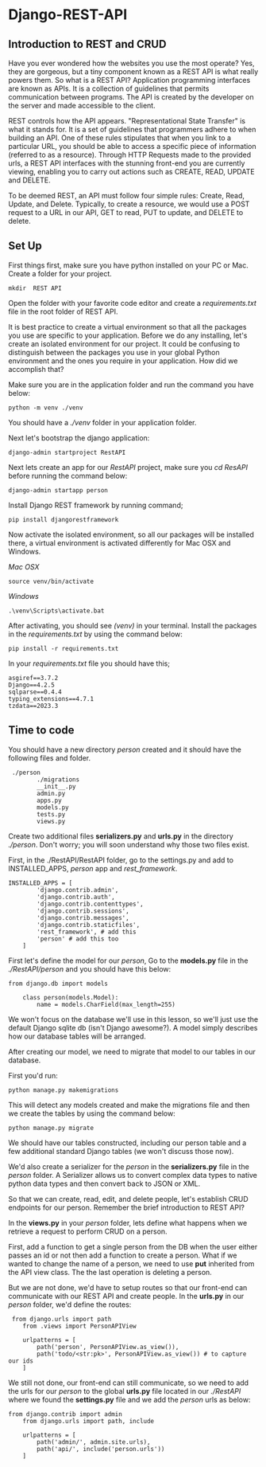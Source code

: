 # Django-REST-API
## Introduction to REST and CRUD
Have you ever wondered how the websites you use the most operate? Yes, they are gorgeous, but a tiny component known as a REST API is what really powers them. So what is a REST API? Application programming interfaces are known as APIs. It is a collection of guidelines that permits communication between programs. The API is created by the developer on the server and made accessible to the client. 

REST controls how the API appears. "Representational State Transfer" is what it stands for. It is a set of guidelines that programmers adhere to when building an API. One of these rules stipulates that when you link to a particular URL, you should be able to access a specific piece of information (referred to as a resource). Through HTTP Requests made to the provided urls, a REST API interfaces with the stunning front-end you are currently viewing, enabling you to carry out actions such as CREATE, READ, UPDATE and DELETE.

To be deemed REST, an API must follow four simple rules: Create, Read, Update, and Delete. Typically, to create a resource, we would use a POST request to a URL in our API, GET to read, PUT to update, and DELETE to delete.

## Set Up
First things first, make sure you have python installed on your PC or Mac. 
Create a folder for your project.
```console
mkdir  REST API
```

Open the folder with your favorite code editor and create a _requirements.txt_ file in the root folder of REST API.

It is best practice to create a virtual environment so that all the packages you use are specific to your application. Before we do any installing, let's create an isolated environment for our project. It could be confusing to distinguish between the packages you use in your global Python environment and the ones you require in your application. How did we accomplish that?

Make sure you are in the application folder and run the command you have below:
```console
python -m venv ./venv
```
You should have a _./venv_ folder in your application folder.


Next let's bootstrap the django application:
```console
django-admin startproject RestAPI
```
Next lets create an app for our _RestAPI_ project, make sure you _cd ResAPI_ before running the command below:
```console
django-admin startapp person
```
Install Django REST framework by running command;
```console
pip install djangorestframework
```

Now activate the isolated environment, so all our packages will be installed there, a virtual environment is activated differently for Mac OSX and Windows.

_Mac OSX_
```console
source venv/bin/activate
```

_Windows_
```console
.\venv\Scripts\activate.bat
```
After activating, you should see _(venv)_ in your terminal. Install the packages in the _requirements.txt_ by using the command below:

```console
pip install -r requirements.txt
```

In your _requirements.txt_ file you should have this;
```console
asgiref==3.7.2
Django==4.2.5
sqlparse==0.4.4
typing_extensions==4.7.1
tzdata==2023.3
```


## Time to code
You should have a new directory _person_ created and it should have the following files and folder.

```console
 ./person
        ./migrations
        __init__.py
        admin.py
        apps.py
        models.py
        tests.py
        views.py
```

Create two additional files **serializers.py** and **urls.py** in the directory _./person_.
Don't worry; you will soon understand why those two files exist.

First, in the ./RestAPI/RestAPI folder, go to the settings.py and add to INSTALLED_APPS, _person_ app and _rest_framework_.

```console
INSTALLED_APPS = [
        'django.contrib.admin',
        'django.contrib.auth',
        'django.contrib.contenttypes',
        'django.contrib.sessions',
        'django.contrib.messages',
        'django.contrib.staticfiles',
        'rest_framework', # add this
        'person' # add this too
    ]
```

First let's define the model for our _person_, Go to the **models.py** file in the _./RestAPI/person_ and you should have this below:

```console
from django.db import models

    class person(models.Model):
        name = models.CharField(max_length=255)
```

We won't focus on the database we'll use in this lesson, so we'll just use the default Django sqlite db (isn't Django awesome?). A model simply describes how our database tables will be arranged.

After creating our model, we need to migrate that model to our tables in our database.

First you'd run:

```console
python manage.py makemigrations
```

This will detect any models created and make the migrations file and then we create the tables by using the command below:

```console
python manage.py migrate
```

We should have our tables constructed, including our person table and a few additional standard Django tables (we won't discuss those now).

We'd also create a serializer for the _person_ in the **serializers.py** file in the _person_ folder. A Serializer allows us to convert complex data types to native python data types and then convert back to JSON or XML.

So that we can create, read, edit, and delete people, let's establish CRUD endpoints for our person. Remember the brief introduction to REST API?

In the **views.py** in your _person_ folder, lets define what happens when we retrieve a request to perform CRUD on a person.

First, add a function to get a single person from the DB when the user either passes an id or not then add a function to create a person. What if we wanted to change the name of a person, we need to use **put** inherited from the API view class. The the last operation is deleting a person.

But we are not done, we'd have to setup routes so that our front-end can communicate with our REST API and create people. In the **urls.py** in our _person_ folder, we'd define the routes:

```console
 from django.urls import path
    from .views import PersonAPIView

    urlpatterns = [
        path('person', PersonAPIView.as_view()),
        path('todo/<str:pk>', PersonAPIView.as_view()) # to capture our ids
    ]
```

We still not done, our front-end can still communicate, so we need to add the urls for our _person_ to the global **urls.py** file located in our _./RestAPI_ where we found the **settings.py** file and we add the _person_ urls as below:

```console
from django.contrib import admin
    from django.urls import path, include

    urlpatterns = [
        path('admin/', admin.site.urls),
        path('api/', include('person.urls'))
    ]
```
